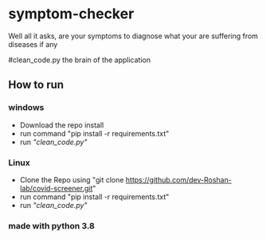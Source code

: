 # symptom-checker
Well all it asks, are your symptoms to diagnose what your are suffering from diseases if any

#clean_code.py
the brain of the application 

## How to run
### windows
- Download the repo install 
- run command "pip install -r requirements.txt"
- run _"clean_code.py"_
### Linux
- Clone the Repo using "git clone https://github.com/dev-Roshan-lab/covid-screener.git"
- run command "pip install -r requirements.txt"
- run _"clean_code.py"_

### made with python 3.8
